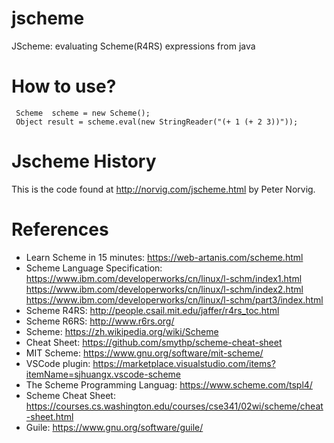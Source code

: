 jscheme
=======

JScheme: evaluating Scheme(R4RS) expressions from java

# How to use?

```
 Scheme  scheme = new Scheme();
 Object result = scheme.eval(new StringReader("(+ 1 (+ 2 3))"));
```

# Jscheme History
This is the code found at http://norvig.com/jscheme.html by Peter Norvig.

# References

* Learn Scheme in 15 minutes: https://web-artanis.com/scheme.html
* Scheme Language Specification: https://www.ibm.com/developerworks/cn/linux/l-schm/index1.html  https://www.ibm.com/developerworks/cn/linux/l-schm/index2.html https://www.ibm.com/developerworks/cn/linux/l-schm/part3/index.html
* Scheme R4RS: http://people.csail.mit.edu/jaffer/r4rs_toc.html
* Scheme R6RS: http://www.r6rs.org/
* Scheme: https://zh.wikipedia.org/wiki/Scheme
* Cheat Sheet: https://github.com/smythp/scheme-cheat-sheet
* MIT Scheme: https://www.gnu.org/software/mit-scheme/
* VSCode plugin: https://marketplace.visualstudio.com/items?itemName=sjhuangx.vscode-scheme
* The Scheme Programming Languag: https://www.scheme.com/tspl4/
* Scheme Cheat Sheet: https://courses.cs.washington.edu/courses/cse341/02wi/scheme/cheat-sheet.html
* Guile: https://www.gnu.org/software/guile/